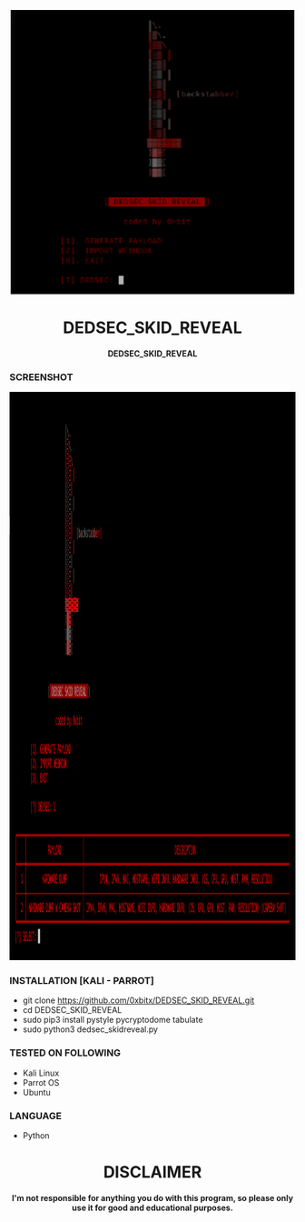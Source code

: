 
<p align="center">
<img src="https://github.com/0xbitx/DEDSEC_SKID_REVEAL/blob/main/banner.png", width="500", height="500">
</p>
<h1 align="center"> DEDSEC_SKID_REVEAL</h1>
<h4 align="center">DEDSEC_SKID_REVEAL</h4>

### SCREENSHOT
<p align="center">
<img src="https://github.com/0xbitx/DEDSEC_SKID_REVEAL/blob/main/img.png", width="1000", height="1000">

### INSTALLATION [KALI - PARROT]
* git clone https://github.com/0xbitx/DEDSEC_SKID_REVEAL.git
* cd DEDSEC_SKID_REVEAL
* sudo pip3 install pystyle pycryptodome tabulate
* sudo python3 dedsec_skidreveal.py

### TESTED ON FOLLOWING
* Kali Linux 
* Parrot OS 
* Ubuntu

### LANGUAGE 
* Python

<h1 align="center"> DISCLAIMER </h1>

<h4 align="center">I'm not responsible for anything you do with this program, so please only use it for good and educational purposes. </h4>
